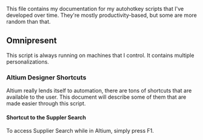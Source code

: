 This file contains my documentation for my autohotkey scripts that I've developed over time. They're mostly productivity-based, but some are more random than that.

## Omnipresent 

This script is always running on machines that I control. It contains multiple personalizations.

### Altium Designer Shortcuts
Altium really lends itself to automation, there are tons of shortcuts that are available to the user. This document will describe some of them that are made easier through this script.

#### Shortcut to the Suppler Search
To access Supplier Search while in Altium, simply press F1.

